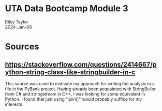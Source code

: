 UTA Data Bootcamp Module 3
==========================

Riley Taylor  
2024-Jan-08



# Sources

## https://stackoverflow.com/questions/2414667/python-string-class-like-stringbuilder-in-c

This source was used to motivate my approach for writing the analysis to a file in the PyBank project. Having already been acquainted with StringBuiler from C# and stringstream in C++, I was looking for some equivalent in Python. I found that just using "<string delimiter>.join(<valid list>)" would probably suffice for my interests. 